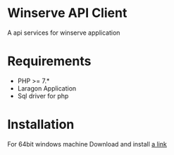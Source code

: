 Winserve API Client
=======================

A api services for winserve application

Requirements
============

* PHP >= 7.*
* Laragon Application
* Sql driver for php

Installation
============

For 64bit windows machine 
    Download and install
    [a link](https://sourceforge.net/projects/laragon/files/releases/4.0/laragon-full.exe)
